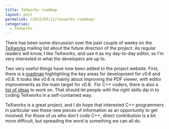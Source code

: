 ```yaml
---
title: TeXworks roadmap
layout: post
permalink: /2012/03/12/texworks-roadmap/
categories:
  - TeXworks
---
```

There has been some discussion over the past couple of weeks on the [TeXworks](https://tug.org/texworks) mailing list about the future direction of the project. As regular readers will know, I like TeXworks, and use it as my day-to-day editor, so I'm very interested in what the developers are up to.

Two very useful things have now been added to the project website. First, there is a [roadmap](http://code.google.com/p/texworks/wiki/Roadmap) highlighting the key areas for development for v0.6 and v0.8. It looks like v0.6 is mainly about improving the PDF viewer, with editor improvements as the main target for v0.8.  For C++ coders, there is also a [list of ideas](http://code.google.com/p/texworks/wiki/IdeasAndProjects) to work on. That should let people with the right skills dip in to coding TeXworks in a self-contained way.

TeXworks is a great project, and I do hope that interested C++ programmers in particular see these new pieces of information as an opportunity to get involved. For those of us who don't code C++, direct contribution is a bit more difficult, but spreading the word is something we can all do.
